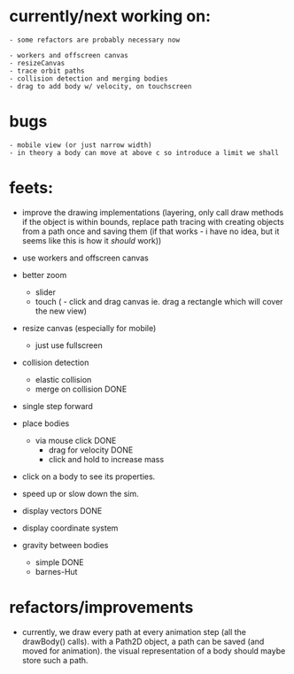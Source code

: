 # currently/next working on:
    - some refactors are probably necessary now

    - workers and offscreen canvas
    - resizeCanvas
    - trace orbit paths
    - collision detection and merging bodies
    - drag to add body w/ velocity, on touchscreen

# bugs
    - mobile view (or just narrow width)
    - in theory a body can move at above c so introduce a limit we shall

# feets:
- improve the drawing implementations (layering, only call draw methods if the object is within bounds, replace path tracing with creating objects from a path once and saving them (if that works - i have no idea, but it seems like this is how it *should* work))
- use workers and offscreen canvas

- better zoom
    - slider
    - touch
    ( - click and drag canvas ie. drag a rectangle which will cover the new view)

- resize canvas (especially for mobile)
    - just use fullscreen

- collision detection
    - elastic collision
    - merge on collision DONE
- single step forward
- place bodies
    - via mouse click DONE
        - drag for velocity DONE
        - click and hold to increase mass
- click on a body to see its properties.
- speed up or slow down the sim.
- display vectors DONE
- display coordinate system
- gravity between bodies
    - simple DONE
    - barnes-Hut

# refactors/improvements
- currently, we draw every path at every animation step (all the drawBody() calls). with a Path2D object, a path can be saved (and moved for animation). the visual representation of a body should maybe store such a path.


